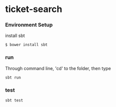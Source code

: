 # ticket-search

### Environment Setup

install sbt
```
$ bower install sbt
```

### run
Through command line, 'cd' to the folder, then type
```
sbt run
```

### test
```
sbt test
```
